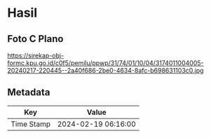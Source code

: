 # Hasil

## Foto C Plano

https://sirekap-obj-formc.kpu.go.id/c0f5/pemilu/ppwp/31/74/01/10/04/3174011004005-20240217-220445--2a40f686-2be0-4634-8afc-b698631103c0.jpg


## Metadata

| Key        | Value               |
| ---------- | ------------------- |
| Time Stamp | 2024-02-19 06:16:00 |



